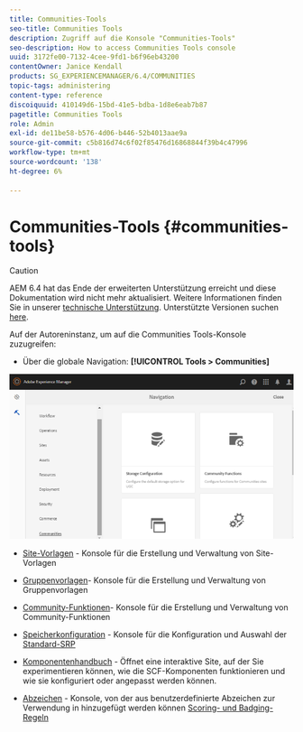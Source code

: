 ```yaml
---
title: Communities-Tools
seo-title: Communities Tools
description: Zugriff auf die Konsole "Communities-Tools"
seo-description: How to access Communities Tools console
uuid: 3172fe00-7132-4cee-9fd1-b6f96eb43200
contentOwner: Janice Kendall
products: SG_EXPERIENCEMANAGER/6.4/COMMUNITIES
topic-tags: administering
content-type: reference
discoiquuid: 410149d6-15bd-41e5-bdba-1d8e6eab7b87
pagetitle: Communities Tools
role: Admin
exl-id: de11be58-b576-4d06-b446-52b4013aae9a
source-git-commit: c5b816d74c6f02f85476d16868844f39b4c47996
workflow-type: tm+mt
source-wordcount: '138'
ht-degree: 6%

---
```


# Communities-Tools {#communities-tools}

>[!CAUTION]
>
>AEM 6.4 hat das Ende der erweiterten Unterstützung erreicht und diese Dokumentation wird nicht mehr aktualisiert. Weitere Informationen finden Sie in unserer [technische Unterstützung](https://helpx.adobe.com/de/support/programs/eol-matrix.html). Unterstützte Versionen suchen [here](https://experienceleague.adobe.com/docs/?lang=de).

Auf der Autoreninstanz, um auf die Communities Tools-Konsole zuzugreifen:

* Über die globale Navigation: **[!UICONTROL Tools > Communities]**

![chlimage_1-129](assets/chlimage_1-129.png)

* [Site-Vorlagen](sites.md) - Konsole für die Erstellung und Verwaltung von Site-Vorlagen
* [Gruppenvorlagen](tools-groups.md)- Konsole für die Erstellung und Verwaltung von Gruppenvorlagen
* [Community-Funktionen](functions.md)- Konsole für die Erstellung und Verwaltung von Community-Funktionen
* [Speicherkonfiguration](srp-config.md) - Konsole für die Konfiguration und Auswahl der [Standard-SRP](working-with-srp.md)

* [Komponentenhandbuch](components-guide.md) - Öffnet eine interaktive Site, auf der Sie experimentieren können, wie die SCF-Komponenten funktionieren und wie sie konfiguriert oder angepasst werden können.
* [Abzeichen](badges.md) - Konsole, von der aus benutzerdefinierte Abzeichen zur Verwendung in hinzugefügt werden können [Scoring- und Badging-Regeln](implementing-scoring.md)
